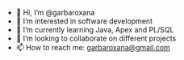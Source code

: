 - 👋 Hi, I’m @garbaroxana
- 👀 I’m interested in software development
- 🌱 I’m currently learning Java, Apex and PL/SQL
- 💞️ I’m looking to collaborate on different projects
- 📫 How to reach me: garbaroxana@gmail.com

<!---
garbaroxana/garbaroxana is a ✨ special ✨ repository because its `README.md` (this file) appears on your GitHub profile.
You can click the Preview link to take a look at your changes.
--->
